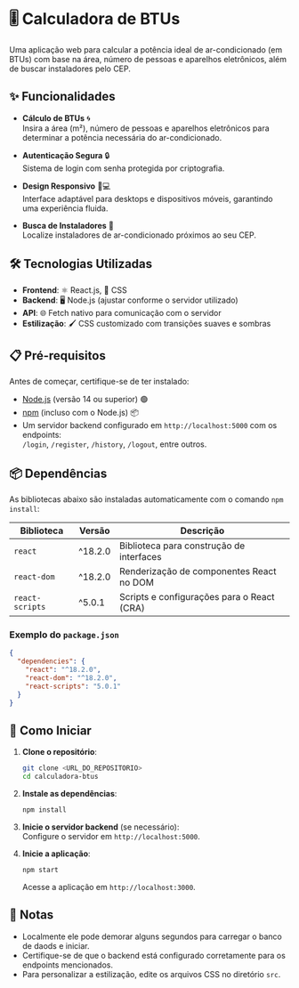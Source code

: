 # 🎚️ Calculadora de BTUs

Uma aplicação web para calcular a potência ideal de ar-condicionado (em BTUs) com base na área, número de pessoas e aparelhos eletrônicos, além de buscar instaladores pelo CEP.

## ✨ Funcionalidades

- **Cálculo de BTUs** 🌀  
  Insira a área (m²), número de pessoas e aparelhos eletrônicos para determinar a potência necessária do ar-condicionado.

- **Autenticação Segura** 🔒  
  Sistema de login com senha protegida por criptografia.

- **Design Responsivo** 📱💻  
  Interface adaptável para desktops e dispositivos móveis, garantindo uma experiência fluida.

- **Busca de Instaladores** 📍  
  Localize instaladores de ar-condicionado próximos ao seu CEP.

## 🛠️ Tecnologias Utilizadas

- **Frontend**: ⚛️ React.js, 🎨 CSS  
- **Backend**: 🖥️ Node.js (ajustar conforme o servidor utilizado)  
- **API**: 🌐 Fetch nativo para comunicação com o servidor  
- **Estilização**: 🖌️ CSS customizado com transições suaves e sombras  

## 📋 Pré-requisitos

Antes de começar, certifique-se de ter instalado:

- [Node.js](https://nodejs.org/) (versão 14 ou superior) 🟢  
- [npm](https://www.npmjs.com/) (incluso com o Node.js) 📦  
- Um servidor backend configurado em `http://localhost:5000` com os endpoints:  
  `/login`, `/register`, `/history`, `/logout`, entre outros.

## 📦 Dependências

As bibliotecas abaixo são instaladas automaticamente com o comando `npm install`:

| Biblioteca       | Versão   | Descrição                                      |
|------------------|----------|------------------------------------------------|
| `react`          | ^18.2.0  | Biblioteca para construção de interfaces       |
| `react-dom`      | ^18.2.0  | Renderização de componentes React no DOM       |
| `react-scripts`  | ^5.0.1   | Scripts e configurações para o React (CRA)     |

### Exemplo do `package.json`

```json
{
  "dependencies": {
    "react": "^18.2.0",
    "react-dom": "^18.2.0",
    "react-scripts": "5.0.1"
  }
}
```

## 🚀 Como Iniciar

1. **Clone o repositório**:  
   ```bash
   git clone <URL_DO_REPOSITORIO>
   cd calculadora-btus
   ```

2. **Instale as dependências**:  
   ```bash
   npm install
   ```

3. **Inicie o servidor backend** (se necessário):  
   Configure o servidor em `http://localhost:5000`.

4. **Inicie a aplicação**:  
   ```bash
   npm start
   ```

   Acesse a aplicação em `http://localhost:3000`.

## 📝 Notas

- Localmente ele pode demorar alguns segundos para carregar o banco de daods e iniciar.
- Certifique-se de que o backend está configurado corretamente para os endpoints mencionados.  
- Para personalizar a estilização, edite os arquivos CSS no diretório `src`.  
